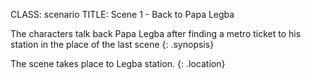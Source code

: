 CLASS: scenario
TITLE: Scene 1 - Back to Papa Legba 

The characters talk back Papa Legba after finding a metro ticket to his station in the place of the 
last scene
{: .synopsis}

The scene takes place to Legba station. 
{: .location}



